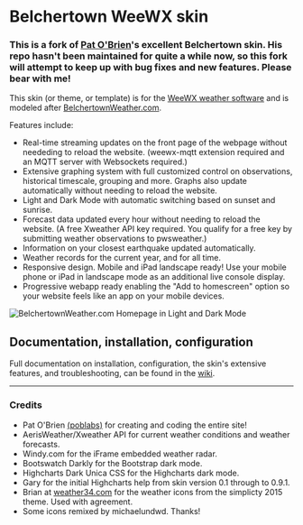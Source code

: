 # Belchertown WeeWX skin

### This is a fork of [Pat O'Brien](https://github.com/poblabs)'s excellent Belchertown skin. His repo hasn't been maintained for quite a while now, so this fork will attempt to keep up with bug fixes and new features. Please bear with me!

This skin (or theme, or template) is for the [WeeWX weather software](http://weewx.com) and is modeled after [BelchertownWeather.com](https://belchertownweather.com).

Features include:
* Real-time streaming updates on the front page of the webpage without neededing to reload the website. (weewx-mqtt extension required and an MQTT server with Websockets required.)
* Extensive graphing system with full customized control on observations, historical timescale, grouping and more. Graphs also update automatically without needing to reload the website.
* Light and Dark Mode with automatic switching based on sunset and sunrise.
* Forecast data updated every hour without needing to reload the website. (A free Xweather API key required. You qualify for a free key by submitting weather observations to pwsweather.)
* Information on your closest earthquake updated automatically.
* Weather records for the current year, and for all time. 
* Responsive design. Mobile and iPad landscape ready! Use your mobile phone or iPad in landscape mode as an additional live console display.
* Progressive webapp ready enabling the "Add to homescreen" option so your website feels like an app on your mobile devices. 

![BelchertownWeather.com Homepage in Light and Dark Mode](https://raw.githubusercontent.com/poblabs/weewx-belchertown/57618035bd6da988b7dc2d96c5ab04511d9d44a1/assets/light_dark_modes.jpg)



## Documentation, installation, configuration

Full documentation on installation, configuration, the skin's extensive features, and troubleshooting, can be found in the [wiki](https://github.com/uajqq/weewx-belchertown-new/wiki).

---

### Credits
* Pat O'Brien [(poblabs)](https://github.com/poblabs) for creating and coding the entire site!
* AerisWeather/Xweather API for current weather conditions and weather forecasts.
* Windy.com for the iFrame embedded weather radar.
* Bootswatch Darkly for the Bootstrap dark mode.
* Highcharts Dark Unica CSS for the Highcharts dark mode.
* Gary for the initial Highcharts help from skin version 0.1 through to 0.9.1. 
* Brian at [weather34.com](http://weather34.com) for the weather icons from the simplicty 2015 theme. Used with agreement.
* Some icons remixed by michaelundwd. Thanks!
